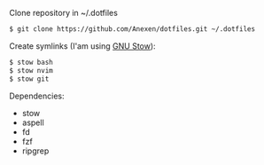 Clone repository in ~/.dotfiles

```bash
$ git clone https://github.com/Anexen/dotfiles.git ~/.dotfiles
```

Create symlinks (I'am using [GNU Stow](https://www.gnu.org/software/stow/)):

```bash
$ stow bash
$ stow nvim
$ stow git
```

Dependencies:
* stow
* aspell
* fd
* fzf
* ripgrep
